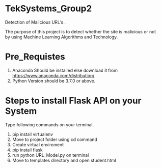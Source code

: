 # TekSystems_Group2
Detection of Malicious URL's .

The purpose of this project is to detect whether the site is malicious or not by using Machine Learning Algorithms and Technology.

# Pre_Requistes 

1. Anaconda Should be installed else download it from https://www.anaconda.com/distribution/ 
2. Python Version should be 3.7.0 or above.

# Steps to install Flask API on your System

Type following commands on your terminal.

1. pip install virtualenv
2. Move to project folder using cd command
3. Create virtual enviroment 
4. pip install flask
5. run python URL_Model.py on terminal
6. Move to templates directory and open student.html

